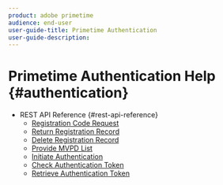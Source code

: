 ```yaml
---
product: adobe primetime
audience: end-user
user-guide-title: Primetime Authentication
user-guide-description: 
---
```


# Primetime Authentication Help {#authentication}

+ REST API Reference {#rest-api-reference}
  + [Registration Code Request](/help/authentication/registration-code-request.md)
  + [Return Registration Record](/help/authentication/return-registration-record.md)
  + [Delete Registration Record](/help/authentication/delete-registration-record.md)
  + [Provide MVPD List](/help/authentication/provide-mvpd-list.md)
  + [Initiate Authentication](/help/authentication/initiate-authentication.md)
  + [Check Authentication Token](/help/authentication/check-authentication-token.md)
  + [Retrieve Authentication Token](/help/authentication/retrieve-authentication-token.md)
 <!-- + Initiate Authorization
  + Retrieve Authorization Token
  + Obtain Short Media Token
  + Check Authentication Flow by Second Screen App
  + Retrieve List of Preauthorized Resources
  + Retrieve List of Preauthorized Resources by Second Screen Web App
  + Logout
  + User Metadata
  + Retrieve profile-request
  + Token exchange
  + Free Preview for Temp Pass and Promotional Temp Pass -->

